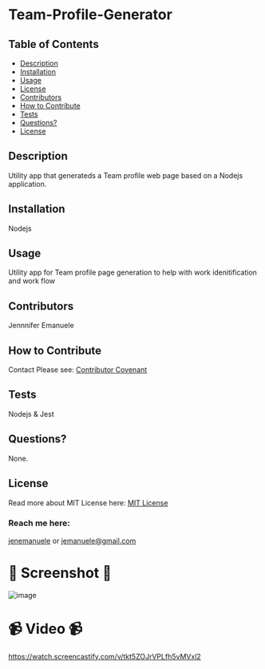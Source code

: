 # Team-Profile-Generator
  ## Table of Contents
  * [Description](#description)
  * [Installation](#installation)
  * [Usage](#usage)
  * [License](#license)
  * [Contributors](#contributors)
  * [How to Contribute](#how-to-contribute)
  * [Tests](#tests)
  * [Questions?](#questions)
  * [License](#license)
  ## Description
  Utility app that generateds a Team profile web page based on a Nodejs application.
  ## Installation
  Nodejs
  ## Usage
  Utility app for Team profile page generation to help with work idenitification and work flow
  ## Contributors
  Jennnifer Emanuele
  ## How to Contribute
  Contact
  Please see: [Contributor Covenant](https://www.contributor-covenant.org/)
  ## Tests
  Nodejs & Jest
  ## Questions?
  None.
  ## License
  Read more about MIT License here:
  [MIT License](https://opensource.org/licenses/MIT)
  ### Reach me here:
  [jenemanuele](https://github.com/jenemanuele) 
  or jemanuele@gmail.com
  #  💜 Screenshot 💜 
  ![image](https://user-images.githubusercontent.com/91485484/149703401-a93b0c0e-7948-4047-9c74-aad02e20e847.png)

  # 📹 Video 📹
  https://watch.screencastify.com/v/tkt5ZOJrVPLfh5vMVxl2
 
  
